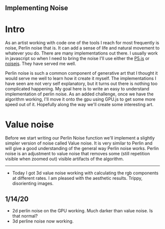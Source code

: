 Implementing Noise
------------------

# Intro

As an artist working with code one of the tools I reach for most frequently is noise, Perlin noise that is. It can add a sense of life and natural movement to whatever you do. There are many implementations out there. I usually work in javascript so when I need to bring the noise I'll use either the [P5.js](https://p5js.org/) or [noisejs](https://github.com/josephg/noisejs). They have served me well.

Perlin noise is such a common component of generative art that I thought it would serve me well to learn how it create it myself. The implementations I have seen are not very self explanatory, but it turns out there is nothing too complicated happening. My goal here is to write an easy to understand implementation of perlin noise. As an added challenge, once we have the algorithm working, I'll move it onto the gpu using GPU.js to get some more speed out of it. Hopefully along the way we'll create some interesting art.

# Value noise

Before we start writing our Perlin Noise function we'll implement a slightly simpler version of noise called Value noise. It is very similar to Perlin and will give a good understanding of the general way Perlin noise works. Perlin noise is an adjustment to value noise that removes some (still repetition visible when zoomed out) visible artifacts of the algorithm.


--------------------------------------------

- Today I got 3d value noise working with calculating the rgb components at different rates. I am pleased with the aesthetic results. Trippy, disorienting images.
## 1/14/20
- 2d perlin noise on the GPU working. Much darker than value noise. Is that normal?
- 3d perline noise now working.